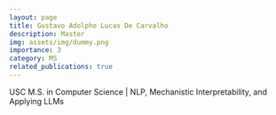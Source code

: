 ```yaml
---
layout: page
title: Gustavo Adolpho Lucas De Carvalho
description: Master
img: assets/img/dummy.png
importance: 3
category: MS
related_publications: true
---
```



USC M.S. in Computer Science | NLP, Mechanistic Interpretability, and Applying LLMs